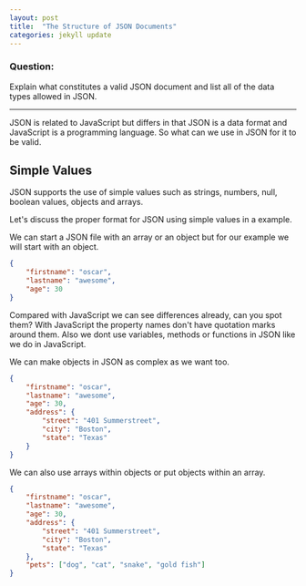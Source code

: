 ```yaml
---
layout: post
title:  "The Structure of JSON Documents"
categories: jekyll update
---
```

### Question:
Explain what constitutes a valid JSON document and list all of the data types allowed in JSON.
<hr>


JSON is related to JavaScript but differs in that JSON is a data format and JavaScript is a programming language. So what can we use in JSON for it to be valid. 


## Simple Values 

JSON supports the use of simple values such as strings, numbers, null, boolean values, objects and arrays. 

Let's discuss the proper format for JSON using simple values in a example. 


We can start a JSON file with an array or an object but for our example we will start with an object. 


```json
{
    "firstname": "oscar",
    "lastname": "awesome",
    "age": 30
}
```

Compared with JavaScript we can see differences already, can you spot them? With JavaScript the property names don't have quotation marks around them. Also we dont use variables, methods or functions in JSON like we do in JavaScript. 

We can make objects in JSON as complex as we want too. 

```json
{
    "firstname": "oscar",
    "lastname": "awesome",
    "age": 30,
    "address": {
        "street": "401 Summerstreet",
        "city": "Boston",
        "state": "Texas"
    }
}
```


We can also use arrays within objects or put objects within an array. 


```json
{
    "firstname": "oscar",
    "lastname": "awesome",
    "age": 30,
    "address": {
        "street": "401 Summerstreet",
        "city": "Boston",
        "state": "Texas"
    },
    "pets": ["dog", "cat", "snake", "gold fish"]
}
```



